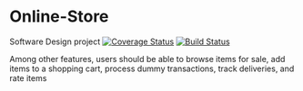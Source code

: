 # Online-Store
Software Design project
[![Coverage Status](https://img.shields.io/coveralls/github/Thembanator1/online-store/main)](https://coveralls.io/github/Thembanator1/online-store?branch=main)
[![Build Status](https://img.shields.io/badge/build-passing-pink.svg)](https://github.com/Thembanator1/online-store/actions)


Among other features, users should 
be able to browse items for sale, add items to a shopping cart, process 
dummy transactions, track deliveries, and rate items
